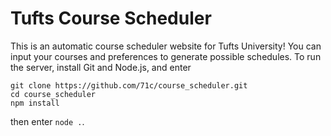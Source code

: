 # Tufts Course Scheduler

This is an automatic course scheduler website for Tufts University!
You can input your courses and preferences to generate possible schedules.
To run the server, install Git and Node.js, and enter
```
git clone https://github.com/71c/course_scheduler.git
cd course_scheduler
npm install
```
then enter `node .`.
